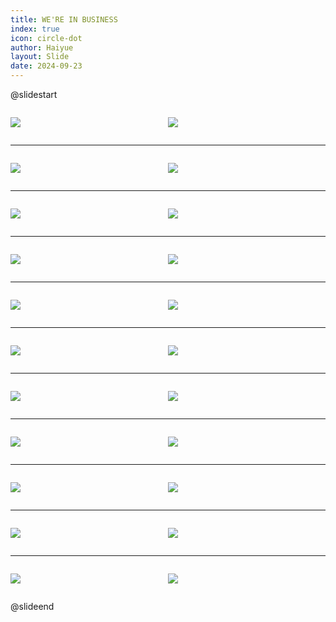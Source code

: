 ```yaml
---
title: WE'RE IN BUSINESS
index: true
icon: circle-dot
author: Haiyue
layout: Slide
date: 2024-09-23
---
```

 
@slidestart

<div style="display:flex">
<div style="flex:1">

![](/reading/english/Level-R/WE'RE%20IN%20BUSINESS/001.webp)
</div>
<div style="flex:1">

![](/reading/english/Level-R/WE'RE%20IN%20BUSINESS/002.webp)
</div>
</div>

---

<div style="display:flex">
<div style="flex:1">

![](/reading/english/Level-R/WE'RE%20IN%20BUSINESS/003.webp)
</div>
<div style="flex:1">

![](/reading/english/Level-R/WE'RE%20IN%20BUSINESS/004.webp)
</div>
</div>

---

<div style="display:flex">
<div style="flex:1">

![](/reading/english/Level-R/WE'RE%20IN%20BUSINESS/005.webp)
</div>
<div style="flex:1">

![](/reading/english/Level-R/WE'RE%20IN%20BUSINESS/006.webp)
</div>
</div>

---

<div style="display:flex">
<div style="flex:1">

![](/reading/english/Level-R/WE'RE%20IN%20BUSINESS/007.webp)
</div>
<div style="flex:1">

![](/reading/english/Level-R/WE'RE%20IN%20BUSINESS/008.webp)
</div>
</div>

---

<div style="display:flex">
<div style="flex:1">

![](/reading/english/Level-R/WE'RE%20IN%20BUSINESS/009.webp)
</div>
<div style="flex:1">

![](/reading/english/Level-R/WE'RE%20IN%20BUSINESS/010.webp)
</div>
</div>

---

<div style="display:flex">
<div style="flex:1">

![](/reading/english/Level-R/WE'RE%20IN%20BUSINESS/011.webp)
</div>
<div style="flex:1">

![](/reading/english/Level-R/WE'RE%20IN%20BUSINESS/012.webp)
</div>
</div>

---

<div style="display:flex">
<div style="flex:1">

![](/reading/english/Level-R/WE'RE%20IN%20BUSINESS/013.webp)
</div>
<div style="flex:1">

![](/reading/english/Level-R/WE'RE%20IN%20BUSINESS/014.webp)
</div>
</div>

---

<div style="display:flex">
<div style="flex:1">

![](/reading/english/Level-R/WE'RE%20IN%20BUSINESS/015.webp)
</div>
<div style="flex:1">

![](/reading/english/Level-R/WE'RE%20IN%20BUSINESS/016.webp)
</div>
</div>

---

<div style="display:flex">
<div style="flex:1">

![](/reading/english/Level-R/WE'RE%20IN%20BUSINESS/017.webp)
</div>
<div style="flex:1">

![](/reading/english/Level-R/WE'RE%20IN%20BUSINESS/018.webp)
</div>
</div>

---

<div style="display:flex">
<div style="flex:1">

![](/reading/english/Level-R/WE'RE%20IN%20BUSINESS/019.webp)
</div>
<div style="flex:1">

![](/reading/english/Level-R/WE'RE%20IN%20BUSINESS/020.webp)
</div>
</div>

---

<div style="display:flex">
<div style="flex:1">

![](/reading/english/Level-R/WE'RE%20IN%20BUSINESS/021.webp)
</div>
<div style="flex:1">

![](/reading/english/Level-R/WE'RE%20IN%20BUSINESS/022.webp)
</div>
</div>

@slideend